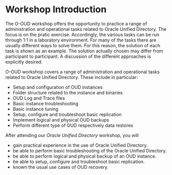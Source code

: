<!-- markdownlint-disable MD033 -->
# Workshop Introduction

The O-OUD workshop offers the opportunity to practice a range of administration and
operational tasks related to Oracle Unified Directory. The focus is on the pratic
exercise. Accordingly, the various tasks can be run through 1:1 in a laboratory
environment. For many of the tasks there are usually different ways to solve
them. For this reason, the solution of each task is shown as an example. The
solution actually chosen may differ from participant to participant. A discussion
of the different approaches is explicitly desired.

O-OUD workshop covers a range of administration and operational tasks related to
Oracle Unified Directory. These include in particular:

- Setup and configuration of OUD instances
- Folder structure related to the instance and binaries
- OUD Log and Trace files
- Basic instance troubleshooting
- Basic instance tuning
- Setup, configure and troubleshoot basic replication
- Implement logical and physical OUD backups
- Perform different type of OUD respectively data restores

After attending our *Oracle Unified Directory* workshop, you will

- gain practical experience in the use of Oracle Unified Directory.
- be able to perform basic troubleshooting of the Oracle Unified Directory.
- be able to perform logical and physical backup of an OUD instance.
- be able to setup, configure and troubleshoot basic replication.
- known the usual use cases of OUD recovery.
